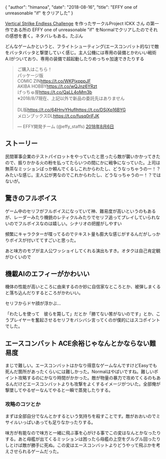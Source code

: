 {
   "author": "himanoa",
   "date": "2018-08-16",
   "title": "EFFY one of unreasonable \"if\" をクリアした"
}

[Vertical Strilke Endless Challenge](https://store.steampowered.com/app/313390/Vertical_Strike_Endless_Challenge/) を作ったサークルProject ICKX さん の第一作である所の EFFY one of unreasonable "if" をNormalでクリアしたのでそれの感想を書く。ネタバレもある。たぶん

どんなゲームかというと、フライトシューティング(エースコンバット的な)で敵をバッタバッタと撃墜していく感じ。主人公機には専用の装備とかわいい戦術A.Iがついており、専用の装備で超起動したりめっちゃ加速できたりする

<blockquote class="twitter-tweet" data-lang="ja"><p lang="ja" dir="ltr">ご購入はこちら！<br>パッケージ版<br>COMIC ZIN<a href="https://t.co/WKPjxpppJF">https://t.co/WKPjxpppJF</a><br>AKIBA HOBBY<a href="https://t.co/wQJnz6YRzt">https://t.co/wQJnz6YRzt</a><br>げっちゅ屋<a href="https://t.co/QaLL4oMm3b">https://t.co/QaLL4oMm3b</a><br>※2018/8/7現在、上記以外で新品の委託先はありません<br><br>DL版<a href="https://t.co/64HnvYHufl">https://t.co/64HnvYHufl</a><a href="https://t.co/DSjXp16BYG">https://t.co/DSjXp16BYG</a><br>メロンブックスDL<a href="https://t.co/fusq0riFJK">https://t.co/fusq0riFJK</a></p>&mdash; EFFY開発チーム (@effy_staffs) <a href="https://twitter.com/effy_staffs/status/1026504675174936577?ref_src=twsrc%5Etfw">2018年8月6日</a></blockquote>

## ストーリー

民間軍事企業のテストパイロットをやっていたと思ったら敵が襲いかかってきたので、振りかかる火の粉を払ってたらいつの間にかに戦争になっていた。上司は無茶なミッションばっか頼んでくるしこれからわたし、どうなっちゃうのー！？みたいな感じ。主人公が男なのでこれからわたし、どうなっちゃうのー！？ではないが。

## 驚きのフルボイス

ゲーム中のセリフがフルボイスになっていて神、難易度が高いというのもあるが、レーダーみたり機銃のレティクルみたりでセリフ追ってプレイしていられないのでフルボイスなのは嬉しい。シナリオの把握がしやすい

頻繁にキャラクターが喋ってるのでテキスト量も膨大な感じがするんだがしっかりボイスが付いててすごいと思った。

あと味方のモブが主人公ワッショイしてくれる演出もすき。オタクは自己肯定観がひくいので

## 機載AIのエフィーがかわいい

機体の性能が高いところに由来するのか妙に自信家なところとか、被弾しまくると落ち込んだりするところがかわいい。

セリフからドヤ顔が浮かぶ…

「わたしを使って　彼らを斃して」だとか「勝てない筈がないのです」とか、こうプレイヤーを奮起させるセリフをバシバシ言ってくのが僕的にはスコポイントでした。

## エースコンバット ACE余裕じゃなんとかならない難易度

まじで難しい。エースコンバットはかなり得意なゲームなんですけどEasyでも死んだ箇所があったくらいには難しかった。Normalはやばいですね。難しいポイント攻略するのにかなり時間がかかった。敵が物量の暴力で攻めてくるのもあるんだけどエースコンバットよりも攻撃をよくするイメージがついた。全部俺が撃墜してやるぜーなんてやると一瞬で蒸発したりする。

### 攻略のコツとか

まずは全部自分でなんとかするという気持ちを殺すことです。敵がおおいのでミサイルいっぱいあっても足りなかったりする。

味方が有能なので味方と一緒に飛ぶ事を心がける事でこの変はなんとかなったりする。あと母艦が出てくるミッションは困ったら母艦の上空をグルグル回ったりしとけば敵が勝手に死ぬ。この変はエースコンバットよりどうやって飛ぶかを考えさせられるゲームだった。
